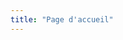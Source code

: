 ```yaml
---
title: "Page d'accueil"
---
```


<!-- # Bonjour internet
Voilà le contenu de la page d'accueil, qui vient de `content/_index.md`!

[Contactez moi](/contact/ "Contactez moi")
{.btn} -->